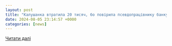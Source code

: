 ```yaml
---
layout: post
title: "Калушанка втратила 20 тисяч, бо повірила псевдопрацівнику банку"
date: 2024-08-05 23:14:57 +0000
categories: [news]
---
```


[Читати далі](https://www.blitz.if.ua/news/kalushanka-vtratila-20-tisyach-bo-povirila-psevdopratsivniku-banku)

